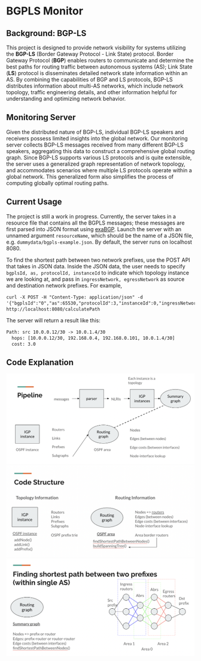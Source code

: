 # BGPLS Monitor

## Background: BGP-LS

This project is designed to provide network visibility for systems utilizing the **BGP-LS** (Border Gateway Protocol - Link State) protocol. Border Gateway Protocol (**BGP**) enables routers to communicate and determine the best paths for routing traffic between autonomous systems (AS); Link State (**LS**) protocol is disseminates detailed network state information within an AS. By combining the capabilities of BGP and LS protocols, BGP-LS distributes information about multi-AS networks, which include network topology, traffic engineering details, and other information helpful for understanding and optimizing network behavior.

## Monitoring Server

Given the distributed nature of BGP-LS, individual BGP-LS speakers and receivers possess limited insights into the global network. Our monitoring server collects BGP-LS messages received from many different BGP-LS speakers, aggregating this data to construct a comprehensive global routing graph. Since BGP-LS supports various LS protocols and is quite extensible, the server uses a generalized graph representation of network topology, and accommodates scenarios where multiple LS protocols operate within a global network. This generalized form also simplifies the process of computing globally optimal routing paths.

## Current Usage

The project is still a work in progress. Currently, the server takes in a resource file that contains all the BGPLS messages; these messages are first parsed into JSON format using [exaBGP](https://github.com/Exa-Networks/exabgp). Launch the server with an unnamed argument `resourceName`, which should be the name of a JSON file, e.g. `dummydata/bgpls-example.json`. By default, the server runs on localhost 8080.

To find the shortest path between two network prefixes, use the POST API that takes in JSON data. Inside the JSON data,
the user needs to specify `bgplsId, as, protocolId, instanceId` to indicate which topology instance we are looking at, and pass in `ingressNetwork, egressNetwork` as source and destination network prefixes. For example,
```
curl -X POST -H "Content-Type: application/json" -d '{"bgplsId":"0","as":65530,"protocolId":3,"instanceId":0,"ingressNetwork":"10.0.0.12/30","egressNetwork":"10.0.1.4/30"}' http://localhost:8080/calculatePath
```
The server will return a result like this:
```
Path: src 10.0.0.12/30 -> 10.0.1.4/30
  hops: [10.0.0.12/30, 192.168.0.4, 192.168.0.101, 10.0.1.4/30]
  cost: 3.0
```

## Code Explanation

<img src="Pipeline.png">

<img src="Structure.png">

<img src="SPAlgo.png">
